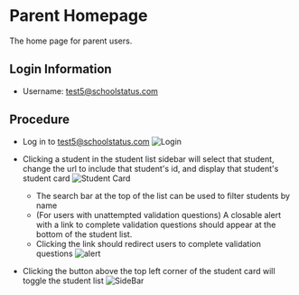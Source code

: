 # Parent Homepage
The home page for parent users.

## Login Information
- Username: test5@schoolstatus.com

## Procedure
- Log in to test5@schoolstatus.com
![Login](https://www.evernote.com/l/Ab3y4Lh1wwhA7YAFq7SFkPAyGcBqWQFGHBgB/image.png)

- Clicking a student in the student list sidebar will select that student, change the url to include that student's id, and display that student's student card
![Student Card](https://www.evernote.com/l/Ab1Xe_FyGPZAPYcY5vqKAjh37OcN4X6YpsMB/image.png)

	- The search bar at the top of the list can be used to filter students by name
	- (For users with unattempted validation questions) A closable alert with a link to complete validation questions should appear at the bottom of the student list.
	-  Clicking the link should redirect users to complete validation questions
![alert](https://www.evernote.com/l/Ab184fwgpCVByoTsgQRBHeLJBZFkSKEyTTsB/image.png)


- Clicking the button above the top left corner of the student card will toggle the student list
![SideBar](https://www.evernote.com/l/Ab1GQr0f6AlPOKtZ4Q-ucSSKgXj2VhTWYRwB/image.png)

